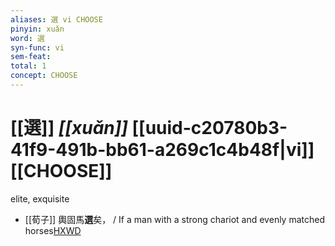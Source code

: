 ```yaml
---
aliases: 選 vi CHOOSE
pinyin: xuǎn
word: 選
syn-func: vi
sem-feat: 
total: 1
concept: CHOOSE 
---
```

# [[選]] *[[xuǎn]]*  [[uuid-c20780b3-41f9-491b-bb61-a269c1c4b48f|vi]] [[CHOOSE]]
elite, exquisite
 - [[荀子]] 輿固馬**選**矣，
                     / If a man with a strong chariot and evenly matched horses[HXWD](https://hxwd.org/textview.html?location=KR3a0002_tls_008-12a.12)